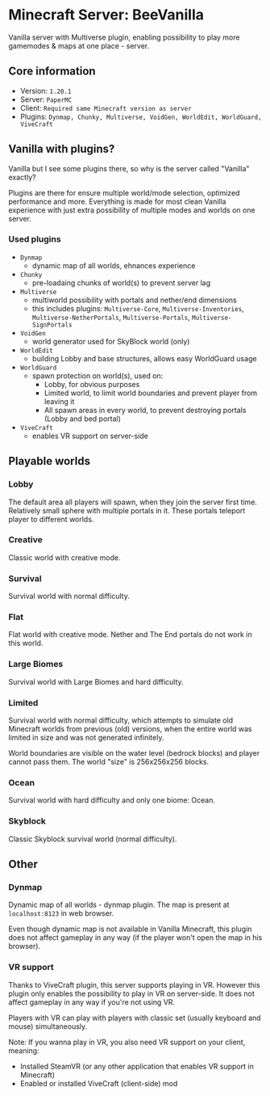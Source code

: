 # Minecraft Server: BeeVanilla

Vanilla server with Multiverse plugin, enabling possibility to play more gamemodes & maps at one place - server.


## Core information

- Version:		`1.20.1`
- Server:		`PaperMC`
- Client:		`Required same Minecraft version as server`
- Plugins:		`Dynmap, Chunky, Multiverse, VoidGen, WorldEdit, WorldGuard, ViveCraft`


## Vanilla with plugins?

Vanilla but I see some plugins there, so why is the server called "Vanilla" exactly?

Plugins are there for ensure multiple world/mode selection, optimized performance and more. 
Everything is made for most clean Vanilla experience with just extra possibility of multiple modes and worlds on one server.

### Used plugins

- `Dynmap`
	- dynamic map of all worlds, ehnances experience
- `Chunky`		
	- pre-loadaing chunks of world(s) to prevent server lag
- `Multiverse`		
	- multiworld possibility with portals and nether/end dimensions
	- this includes plugins: `Multiverse-Core`, `Multiverse-Inventories`, `Multiverse-NetherPortals`, `Multiverse-Portals`, `Multiverse-SignPortals`
- `VoidGen`
	- world generator used for SkyBlock world (only)
- `WorldEdit`
	- building Lobby and base structures, allows easy WorldGuard usage
- `WorldGuard`
	- spawn protection on world(s), used on:
		- Lobby, for obvious purposes
		- Limited world, to limit world boundaries and prevent player from leaving it
		- All spawn areas in every world, to prevent destroying portals (Lobby and bed portal)
- `ViveCraft`	
	- enables VR support on server-side


## Playable worlds

### Lobby

The default area all players will spawn, when they join the server first time. Relatively small sphere with multiple portals in it. These portals teleport player to different worlds.

### Creative

Classic world with creative mode.

### Survival

Survival world with normal difficulty.

### Flat

Flat world with creative mode. Nether and The End portals do not work in this world.

### Large Biomes

Survival world with Large Biomes and hard difficulty.

### Limited

Survival world with normal difficulty, which attempts to simulate old Minecraft worlds from previous (old) versions, when the entire world was limited in size and was not generated infinitely.

World boundaries are visible on the water level (bedrock blocks) and player cannot pass them. The world "size" is 256x256x256 blocks.

### Ocean

Survival world with hard difficulty and only one biome: Ocean.

### Skyblock

Classic Skyblock survival world (normal difficulty).


## Other

### Dynmap

Dynamic map of all worlds - dynmap plugin. The map is present at `localhost:8123` in web browser.

Even though dynamic map is not available in Vanilla Minecraft, this plugin does not affect gameplay in any way (if the player won't open the map in his browser).

### VR support

Thanks to ViveCraft plugin, this server supports playing in VR. However this plugin only enables the possibility to play in VR on server-side. It does not affect gameplay in any way if you're not using VR.

Players with VR can play with players with classic set (usually keyboard and mouse) simultaneously.

Note: If you wanna play in VR, you also need VR support on your client, meaning:
- Installed SteamVR (or any other application that enables VR support in Minecraft)
- Enabled or installed ViveCraft (client-side) mod 